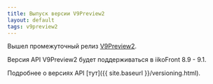 ```yaml
---
title: Выпуск версии V9Preview2
layout: default
tags: v9preview2
---
```


Вышел промежуточный релиз [V9Preview2](https://www.nuget.org/packages/Resto.Front.Api.V9Preview2).

Версия API V9Preview2 будет поддерживаться в iikoFront 8.9 - 9.1.

Подробнее о версиях API [тут]({{ site.baseurl }}/versioning.html).